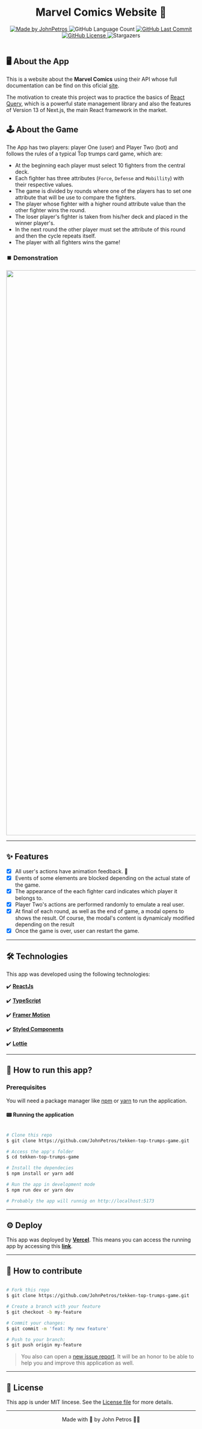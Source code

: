 <h1 align="center">
    Marvel Comics Website 🦸
</h1>

<div align="center">
   <a href="https://github.com/JohnPetros">
      <img alt="Made by JohnPetros" src="https://img.shields.io/badge/made%20by-JohnPetros-blueviolet">
   </a>
   <img alt="GitHub Language Count" src="https://img.shields.io/github/languages/count/JohnPetros/tekken-top-trumps-game">
   <a href="https://github.com/JohnPetros/tekken-top-trumps-game/commits/main">
      <img alt="GitHub Last Commit" src="https://img.shields.io/github/last-commit/JohnPetros/tekken-top-trumps-game">
   </a>
  </a>
   </a>
   <a href="https://github.com/JohnPetros/tekken-top-trumps-game/blob/main/LICENSE.md">
      <img alt="GitHub License" src="https://img.shields.io/github/license/JohnPetros/tekken-top-trumps-game">
   </a>
    <img alt="Stargazers" src="https://img.shields.io/github/stars/JohnPetros/tekken-top-trumps-game?style=social">
</div>
<br>

## 🖥️ About the App

This is a website about the **Marvel Comics** using their API whose full documentation can be find on this oficial [site](https://developer.marvel.com/).

The motivation to create this project was to practice the basics of [React Query](https://tanstack.com/query/v3/), which is a powerful state management library and also the features of Version 13 of Next.js, the main React framework in the market.

## 🕹️ About the Game

The App has two players: player One (user) and Player Two (bot) and follows the rules of a typical Top trumps card game, which are:

- At the beginning each player must select 10 fighters from the central deck.
- Each fighter has three attributes (`Force`, `Defense` and `Mobillity`) with their respective values.
- The game is divided by rounds where one of the players has to set one attribute that will be use to compare the fighters.
- The player whose fighter with a higher round attribute value than the other fighter wins the round.
- The loser player's fighter is taken from his/her deck and placed in the winner player's.
- In the next round the other player must set the attribute of this round and then the cycle repeats itself.
- The player with all fighters wins the game!

### ⏹️ Demonstration

<div align="center">
  <img src=".github/preview.png" width="1500" alt="Preview of the running application" />
</div>

---

## ✨ Features

- [x] All user's actions have animation feedback. 💫
- [x] Events of some elements are blocked depending on the actual state of the game.
- [x] The appearance of the each fighter card indicates which player it belongs to.
- [x] Player Two's actions are performed randomly to emulate a real user.
- [x] At final of each round, as well as the end of game, a modal opens to shows the result. Of course, the modal's content is dynamicaly modified depending on the result
- [x] Once the game is over, user can restart the game.

---

## 🛠️ Technologies

This app was developed using the following technologies:

✔️ **[ReactJs](https://react.dev/)**

✔️ **[TypeScript](https://www.typescriptlang.org/)**

✔️ **[Framer Motion](https://www.framer.com/motion/)**

✔️ **[Styled Components](https://styled-components.com/)**

✔️ **[Lottie](https://lottiefiles.com/)**

---

## 🚀 How to run this app?

### Prerequisites

You will need a package manager like [npm](https://www.npmjs.com/) or [yarn](https://yarnpkg.com/) to run the application.

#### 📟 Running the application

```bash

# Clone this repo
$ git clone https://github.com/JohnPetros/tekken-top-trumps-game.git

# Access the app's folder
$ cd tekken-top-trumps-game

# Install the dependecies
$ npm install or yarn add

# Run the app in development mode
$ npm run dev or yarn dev

# Probably the app will runnig on http://localhost:5173

```

---

## ⚙️ Deploy

This app was deployed by **[Vercel](https://vercel.com/home)**. This means you can access the running app by accessing this **[link](https://tekken-top-trumps-game-pearl.vercel.app/)**.

---

## 💪 How to contribute

```bash

# Fork this repo
$ git clone https://github.com/JohnPetros/tekken-top-trumps-game.git

# Create a branch with your feature
$ git checkout -b my-feature

# Commit your changes:
$ git commit -m 'feat: My new feature'

# Push to your branch:
$ git push origin my-feature

```

> You also can open a [new issue report](https://github.com/JohnPetros/tekken-top-trumps-game/issues). It will be an honor to be able to help you and improve this application as well.

---

## 📝 License

This app is under MIT lincese. See the [License file](LICENSE) for more details.

---

<p align="center">
   Made with 💜 by John Petros 👋🏻
</p>
